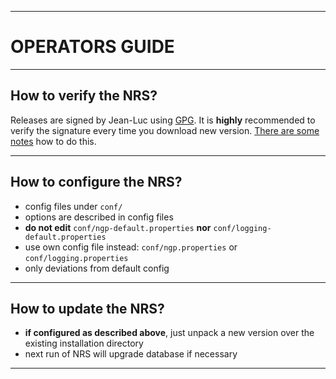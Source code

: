 ----
# OPERATORS GUIDE #

----
## How to verify the NRS? ##
  Releases are signed by Jean-Luc using [GPG](https://en.wikipedia.org/wiki/GNU_Privacy_Guard). It is **highly** recommended to verify the signature every time you download new version. [There are some notes](https://bitcointalk.org/index.php?topic=345619.msg4406124#msg4406124) how to do this. 

----
## How to configure the NRS? ##

  - config files under `conf/`
  - options are described in config files
  - **do not edit** `conf/ngp-default.properties` **nor** `conf/logging-default.properties`
  - use own config file instead: `conf/ngp.properties` or `conf/logging.properties`
  - only deviations from default config

----
## How to update the NRS? ##

  - **if configured as described above**, just unpack a new version over the existing installation directory
  - next run of NRS will upgrade database if necessary
  

----